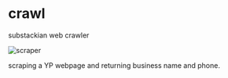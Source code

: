 # crawl

substackian web crawler

![scraper](http://www.seoclerks.com/pics/79583-1.jpg)

scraping a YP webpage and returning business name and phone.
